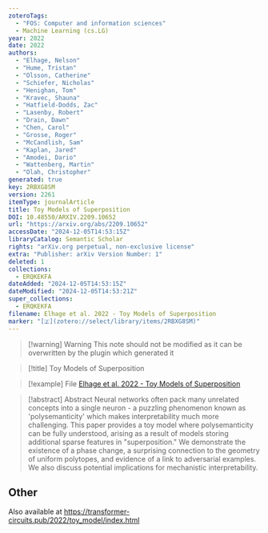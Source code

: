 ```yaml
---
zoteroTags:
  - "FOS: Computer and information sciences"
  - Machine Learning (cs.LG)
year: 2022
date: 2022
authors:
  - "Elhage, Nelson"
  - "Hume, Tristan"
  - "Olsson, Catherine"
  - "Schiefer, Nicholas"
  - "Henighan, Tom"
  - "Kravec, Shauna"
  - "Hatfield-Dodds, Zac"
  - "Lasenby, Robert"
  - "Drain, Dawn"
  - "Chen, Carol"
  - "Grosse, Roger"
  - "McCandlish, Sam"
  - "Kaplan, Jared"
  - "Amodei, Dario"
  - "Wattenberg, Martin"
  - "Olah, Christopher"
generated: true
key: 2RBXG8SM
version: 2261
itemType: journalArticle
title: Toy Models of Superposition
DOI: 10.48550/ARXIV.2209.10652
url: "https://arxiv.org/abs/2209.10652"
accessDate: "2024-12-05T14:53:15Z"
libraryCatalog: Semantic Scholar
rights: "arXiv.org perpetual, non-exclusive license"
extra: "Publisher: arXiv Version Number: 1"
deleted: 1
collections:
  - ERQKEKFA
dateAdded: "2024-12-05T14:53:15Z"
dateModified: "2024-12-05T14:53:21Z"
super_collections:
  - ERQKEKFA
filename: Elhage et al. 2022 - Toy Models of Superposition
marker: "[🇿](zotero://select/library/items/2RBXG8SM)"
---
```


>[!warning] Warning
> This note should not be modified as it can be overwritten by the plugin which generated it

> [!title] Toy Models of Superposition

> [!example] File
> [Elhage et al. 2022 - Toy Models of Superposition](Elhage%20et%20al.%202022%20-%20Toy%20Models%20of%20Superposition.pdf)

> [!abstract] Abstract
> Neural networks often pack many unrelated concepts into a single neuron - a puzzling phenomenon known as 'polysemanticity' which makes interpretability much more challenging. This paper provides a toy model where polysemanticity can be fully understood, arising as a result of models storing additional sparse features in "superposition." We demonstrate the existence of a phase change, a surprising connection to the geometry of uniform polytopes, and evidence of a link to adversarial examples. We also discuss potential implications for mechanistic interpretability.

## Other

Also available at https://transformer-circuits.pub/2022/toy_model/index.html

